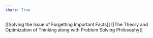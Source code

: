 ```yaml
---
share: True
---
```

[[Solving the Issue of Forgetting Important Facts]]
[[The Theory and Optimization of Thinking along with Problem Solving Philosophy]]